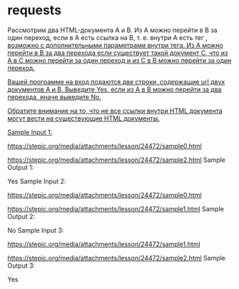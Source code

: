 # requests
Рассмотрим два HTML-документа A и B.
Из A можно перейти в B за один переход, если в A есть ссылка на B, т. е. внутри A есть тег <a href="B">, возможно с дополнительными параметрами внутри тега.
Из A можно перейти в B за два перехода если существует такой документ C, что из A в C можно перейти за один переход и из C в B можно перейти за один переход.

Вашей программе на вход подаются две строки, содержащие url двух документов A и B.
Выведите Yes, если из A в B можно перейти за два перехода, иначе выведите No.

Обратите внимание на то, что не все ссылки внутри HTML документа могут вести на существующие HTML документы.

Sample Input 1:

  https://stepic.org/media/attachments/lesson/24472/sample0.html
  
  https://stepic.org/media/attachments/lesson/24472/sample2.html
Sample Output 1:

Yes
Sample Input 2:

  https://stepic.org/media/attachments/lesson/24472/sample0.html
  
  https://stepic.org/media/attachments/lesson/24472/sample1.html
Sample Output 2:

No
Sample Input 3:

  https://stepic.org/media/attachments/lesson/24472/sample1.html
  
  https://stepic.org/media/attachments/lesson/24472/sample2.html
Sample Output 3:

Yes
